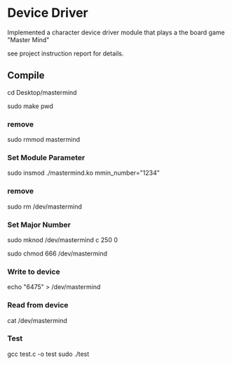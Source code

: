 # Device Driver
Implemented a character device driver module that plays a the board game "Master Mind"

see project instruction report for details.


## Compile

cd Desktop/mastermind

sudo make
pwd
### remove
sudo rmmod mastermind

### Set Module Parameter
sudo insmod ./mastermind.ko mmin_number="1234"

### remove
sudo rm /dev/mastermind

### Set Major Number
sudo mknod /dev/mastermind c 250 0

sudo chmod 666 /dev/mastermind


### Write to device
echo "6475" > /dev/mastermind
### Read from device
cat /dev/mastermind

### Test
gcc test.c -o test
sudo ./test
